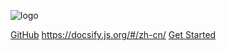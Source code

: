 ![logo](https://docsify.js.org/_media/icon.svg)

[GitHub](https://github.com/inclee/doc.git)
https://docsify.js.org/#/zh-cn/
[Get Started](#quick-start)
